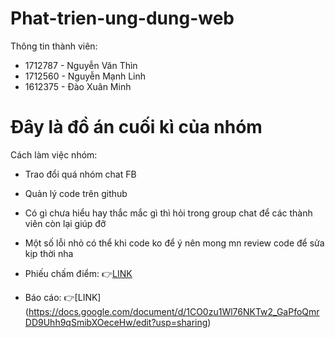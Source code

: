 # Phat-trien-ung-dung-web
Thông tin thành viên: 
 - 1712787 - Nguyễn Văn Thìn
 - 1712560 - Nguyễn Mạnh Linh
 - 1612375 - Đào Xuân Minh  
# Đây là đồ án cuối kì của nhóm 
Cách làm việc nhóm: 
 - Trao đổi quá nhóm chat FB 
 - Quản lý code trên github
 - Có gì chưa hiểu hay thắc mắc gì thì hỏi trong group chat để các thành viên còn lại giúp đỡ
 - Một số lỗi nhỏ có thể khi code ko để ý nên mong mn review code để sửa kịp thời nha

- Phiếu chấm điểm: :point_right:[LINK](https://docs.google.com/document/d/12uMp-tTXwof1Bgb67_ExbV3RNiy50Jdb0Vews-PslxI/edit)

- Báo cáo: :point_right:[LINK] (https://docs.google.com/document/d/1CO0zu1Wl76NKTw2_GaPfoQmrDD9Uhh9qSmibXOeceHw/edit?usp=sharing)
